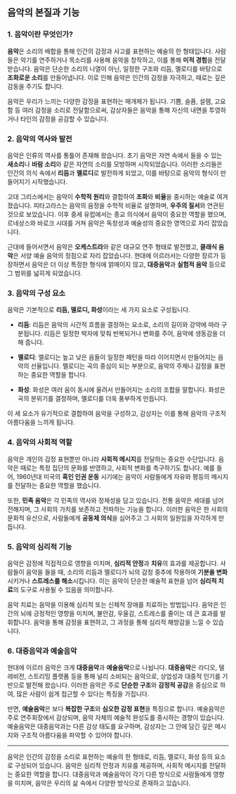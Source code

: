 ## 음악의 본질과 기능

### 1. 음악이란 무엇인가?
**음악**은 소리의 배합을 통해 인간의 감정과 사고를 표현하는 예술의 한 형태입니다. 사람들은 악기를 연주하거나 목소리를 사용해 음악을 창작하고, 이를 통해 **미적 경험**을 전달받습니다. 음악은 단순한 소리의 나열이 아닌, 일정한 구조와 리듬, 멜로디를 바탕으로 **조화로운 소리**를 만들어냅니다. 이로 인해 음악은 인간의 감정을 자극하고, 때로는 깊은 감동을 주기도 합니다.

음악은 우리가 느끼는 다양한 감정을 표현하는 매개체가 됩니다. 기쁨, 슬픔, 설렘, 고요함 등 여러 감정을 소리로 전달함으로써, 감상자들은 음악을 통해 자신의 내면을 투영하거나 타인의 감정을 공감할 수 있습니다.

### 2. 음악의 역사와 발전
음악은 인류의 역사를 통틀어 존재해 왔습니다. 초기 음악은 자연 속에서 들을 수 있는 **새소리**나 **바람 소리**와 같은 자연의 소리를 모방하며 시작되었습니다. 이러한 소리들은 인간의 의식 속에서 **리듬**과 **멜로디**로 발전하게 되었고, 이를 바탕으로 음악의 형식이 만들어지기 시작했습니다.

고대 그리스에서는 음악이 **수학적 원리**와 결합하여 **조화**와 **비율**을 중시하는 예술로 여겨졌습니다. 피타고라스는 음악의 음정을 수학적 비율로 설명하며, **우주의 질서**와 연관된 것으로 보았습니다. 이후 중세 유럽에서는 종교 의식에서 음악이 중요한 역할을 했으며, 르네상스와 바로크 시대를 거쳐 음악은 독창성과 예술성의 중요한 영역으로 자리 잡았습니다.

근대에 들어서면서 음악은 **오케스트라**와 같은 대규모 연주 형태로 발전했고, **클래식 음악**은 서양 예술 음악의 정점으로 자리 잡았습니다. 현대에 이르러서는 다양한 장르가 등장하면서 음악은 더 이상 특정한 형식에 얽매이지 않고, **대중음악**과 **실험적 음악** 등으로 그 범위를 넓히게 되었습니다.

### 3. 음악의 구성 요소
음악은 기본적으로 **리듬, 멜로디, 화성**이라는 세 가지 요소로 구성됩니다.

- **리듬**: 리듬은 음악의 시간적 흐름을 결정하는 요소로, 소리의 길이와 강약에 따라 구분됩니다. 리듬은 일정한 박자에 맞춰 반복되거나 변화를 주어, 음악에 생동감을 더해 줍니다.
  
- **멜로디**: 멜로디는 높고 낮은 음들이 일정한 패턴을 따라 이어지면서 만들어지는 음악의 선율입니다. 멜로디는 곡의 중심이 되는 부분으로, 음악의 주제나 감정을 표현하는 중요한 역할을 합니다.

- **화성**: 화성은 여러 음이 동시에 울려서 만들어지는 소리의 조합을 말합니다. 화성은 곡의 분위기를 결정하며, 멜로디를 더욱 풍부하게 만듭니다.

이 세 요소가 유기적으로 결합하여 음악을 구성하고, 감상자는 이를 통해 음악의 구조적 아름다움을 느끼게 됩니다.

### 4. 음악의 사회적 역할
음악은 개인의 감정 표현뿐만 아니라 **사회적 메시지**를 전달하는 중요한 수단입니다. 음악은 때로는 특정 집단의 문화를 반영하고, 사회적 변화를 촉구하기도 합니다. 예를 들어, 1960년대 미국의 **흑인 인권 운동** 시기에는 음악이 사람들에게 자유와 평등의 메시지를 전달하는 중요한 역할을 했습니다.

또한, **민족 음악**은 각 민족의 역사와 정체성을 담고 있습니다. 전통 음악은 세대를 넘어 전해지며, 그 사회의 가치를 보존하고 전파하는 기능을 합니다. 이러한 음악은 한 사회의 문화적 유산으로, 사람들에게 **공동체 의식**을 심어주고 그 사회의 일원임을 자각하게 만듭니다.

### 5. 음악의 심리적 기능
음악은 감정에 직접적으로 영향을 미치며, **심리적 안정**과 **치유**의 효과를 제공합니다. 사람들이 음악을 들을 때, 소리의 리듬과 멜로디가 뇌의 감정 중추에 작용하여 **기분을 변화**시키거나 **스트레스를 해소**시킵니다. 이는 음악이 단순한 예술적 표현을 넘어 **심리적 치료**의 도구로 사용될 수 있음을 의미합니다.

음악 치료는 음악을 이용해 심리적 또는 신체적 장애를 치료하는 방법입니다. 음악은 인간의 뇌에 긍정적인 영향을 미치며, 불안감, 우울감, 스트레스를 줄이는 데 큰 효과를 발휘합니다. 음악을 통해 감정을 표현하고, 그 과정을 통해 심리적 해방감을 느낄 수 있습니다.

### 6. 대중음악과 예술음악
현대에 이르러 음악은 크게 **대중음악**과 **예술음악**으로 나뉩니다. **대중음악**은 라디오, 텔레비전, 스트리밍 플랫폼 등을 통해 널리 소비되는 음악으로, 상업성과 대중적 인기를 기반으로 발전해 왔습니다. 이러한 음악은 주로 **단순한 구조**와 **감정적 공감**을 중심으로 하여, 많은 사람이 쉽게 접근할 수 있다는 특징을 가집니다.

반면, **예술음악**은 보다 **복잡한 구조**와 **심오한 감정 표현**을 특징으로 합니다. 예술음악은 주로 연주회장에서 감상되며, 음악 자체의 예술적 완성도를 중시하는 경향이 있습니다. 예술음악은 대중음악과는 다른 감상 태도를 요구하며, 감상자는 그 안에 담긴 깊은 메시지와 구조적 아름다움을 파악할 수 있어야 합니다.

---

음악은 인간의 감정을 소리로 표현하는 예술의 한 형태로, 리듬, 멜로디, 화성 등의 요소로 구성되어 있습니다. 음악은 심리적 안정과 치유를 제공하며, 사회적 메시지를 전달하는 중요한 역할을 합니다. 대중음악과 예술음악이 각기 다른 방식으로 사람들에게 영향을 미치며, 음악은 우리의 삶 속에서 다양한 방식으로 존재하고 있습니다.